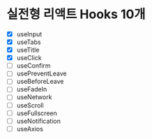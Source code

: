 # 실전형 리액트 Hooks 10개
- [X] useInput
- [X] useTabs
- [X] useTitle
- [X] useClick
- [ ] useConfirm
- [ ] usePreventLeave
- [ ] useBeforeLeave
- [ ] useFadeIn
- [ ] useNetwork
- [ ] useScroll
- [ ] useFullscreen
- [ ] useNotification
- [ ] useAxios
